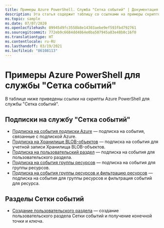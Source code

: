 ```yaml
---
title: Примеры Azure PowerShell. Служба "Сетка событий" | Документация Майкрософт
description: Эта статья содержит таблицу со ссылками на примеры скриптов Azure PowerShell для службы "Сетка событий Azure".
ms.topic: sample
ms.date: 07/07/2020
ms.openlocfilehash: 89945d9fc3558b8e14303aebe9ef593fbd792761
ms.sourcegitcommit: 772eb9c6684dd4864e0ba507945a83e48b8c16f0
ms.translationtype: HT
ms.contentlocale: ru-RU
ms.lasthandoff: 03/19/2021
ms.locfileid: "86108113"
---
```

# <a name="azure-powershell-samples-for-event-grid"></a>Примеры Azure PowerShell для службы "Сетка событий"

В таблице ниже приведены ссылки на скрипты Azure PowerShell для службы "Сетка событий".

## <a name="event-grid-subscriptions"></a>Подписки на службу "Сетка событий"

- [Подписка на события подписки Azure](scripts/event-grid-powershell-azure-subscription.md) — подписка на события, связанные с подпиской Azure. 
- [Подписка на Хранилище BLOB-объектов](scripts/event-grid-powershell-blob.md) — подписка на события для учетной записи Хранилища BLOB-объектов.
- [Подписка на пользовательский раздел](scripts/event-grid-powershell-subscribe-custom-topic.md) — подписка на события для пользовательского раздела. 
- [Подписка на события группы ресурсов](scripts/event-grid-powershell-resource-group.md) — подписка на события для группы ресурсов. 
- [Подписка на события группы ресурсов и фильтрацию ресурсов](scripts/event-grid-powershell-resource-group-filter.md) — подписка на события для группы ресурсов и фильтрация событий для ресурса. 

## <a name="event-grid-topics"></a>Разделы Сетки событий

- [Создание пользовательского раздела](scripts/event-grid-powershell-create-custom-topic.md) — создание пользовательского раздела Сетки событий и получение конечной точки и ключа.  

